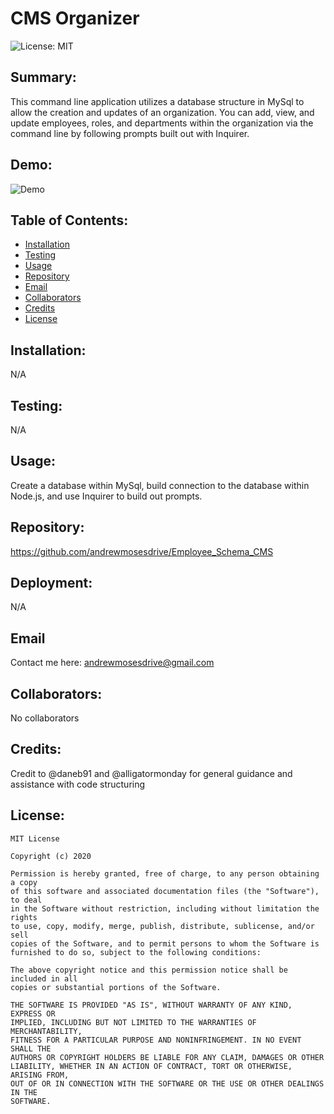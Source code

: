 # CMS Organizer 
  

  ![License: MIT](https://img.shields.io/badge/License-MIT-yellow.svg) 
## Summary:
  This command line application utilizes a database structure in MySql to allow the creation and updates of an organization. You can add, view, and update employees, roles, and departments within the organization via the command line by following prompts built out with Inquirer. 
  
  ## Demo:
  ![Demo]()


  
  ## Table of Contents:
  * [Installation](#installation) 
  * [Testing](#testing)
  * [Usage](#usage)
  * [Repository](#repository)
  * [Email](#email)
  * [Collaborators](#collaborators)
  * [Credits](#credits)
  * [License](#license)
  
  ## Installation: 
  N/A 
  

  
  ## Testing: 
  N/A 
  

  
  ## Usage: 
  Create a database within MySql, build connection to the database within Node.js, and use Inquirer to build out prompts.
  

  
  ## Repository: 
  https://github.com/andrewmosesdrive/Employee_Schema_CMS 
  

  
  ## Deployment: 
  N/A 
  

  
  ## Email 
  Contact me here: 
  andrewmosesdrive@gmail.com
  

  
  ## Collaborators: 
  No collaborators
  

  
  ## Credits: 
  Credit to @daneb91 and @alligatormonday for general guidance and assistance with code structuring 
  

  ## License:
    
    MIT License

    Copyright (c) 2020
    
    Permission is hereby granted, free of charge, to any person obtaining a copy
    of this software and associated documentation files (the "Software"), to deal
    in the Software without restriction, including without limitation the rights
    to use, copy, modify, merge, publish, distribute, sublicense, and/or sell
    copies of the Software, and to permit persons to whom the Software is
    furnished to do so, subject to the following conditions:
    
    The above copyright notice and this permission notice shall be included in all
    copies or substantial portions of the Software.
    
    THE SOFTWARE IS PROVIDED "AS IS", WITHOUT WARRANTY OF ANY KIND, EXPRESS OR
    IMPLIED, INCLUDING BUT NOT LIMITED TO THE WARRANTIES OF MERCHANTABILITY,
    FITNESS FOR A PARTICULAR PURPOSE AND NONINFRINGEMENT. IN NO EVENT SHALL THE
    AUTHORS OR COPYRIGHT HOLDERS BE LIABLE FOR ANY CLAIM, DAMAGES OR OTHER
    LIABILITY, WHETHER IN AN ACTION OF CONTRACT, TORT OR OTHERWISE, ARISING FROM,
    OUT OF OR IN CONNECTION WITH THE SOFTWARE OR THE USE OR OTHER DEALINGS IN THE
    SOFTWARE.
